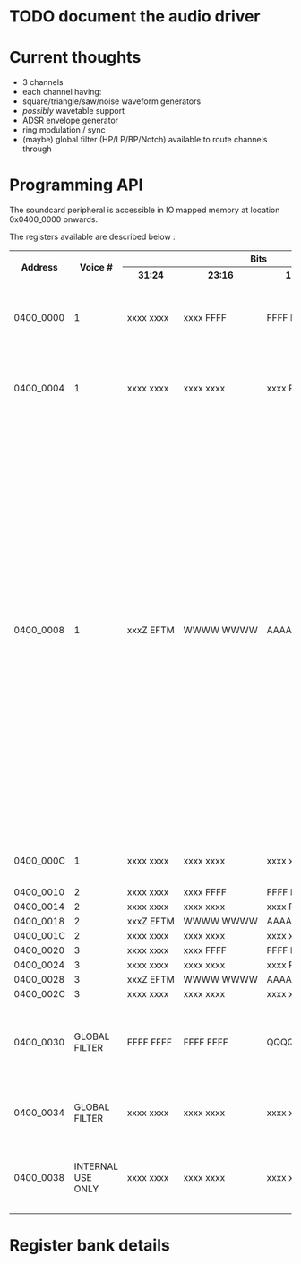 # TODO document the audio driver

# Current thoughts

- 3 channels
- each channel having:
 - square/triangle/saw/noise waveform generators
 - *possibly* wavetable support
 - ADSR envelope generator
 - ring modulation / sync
- (maybe) global filter (HP/LP/BP/Notch) available to route channels through

# Programming API

The soundcard peripheral is accessible in IO mapped memory at location 0x0400_0000 onwards.

The registers available are described below :

<table>
  <tr>
    <th rowspan="2">Address</th>
    <th rowspan="2">Voice #</th>
    <th colspan="4">Bits</th>
    <th rowspan="2">Description</th>
  </tr>
  <tr>
    <th>31:24</th>
    <th>23:16</th>
    <th>15:8</th>
    <th>7:0</th>
  </tr>
  <tr>
    <td>0400_0000</td>
    <td>1</td>
    <td>xxxx&nbsp;xxxx</td>
    <td>xxxx&nbsp;FFFF</td>
    <td>FFFF&nbsp;FFFF</td>
    <td>FFFF&nbsp;FFFF</td>
    <td>F23:0: Voice frequency.<br/> Fout = (Fn * Fclk/16777216) Hz.<br/>Fclk = 1MHz</td>
  </tr>
  <tr>
    <td>0400_0004</td>
    <td>1</td>
    <td>xxxx&nbsp;xxxx</td>
    <td>xxxx&nbsp;xxxx</td>
    <td>xxxx&nbsp;PPPP</td>
    <td>PPPP&nbsp;PPPP</td>
    <td>P11:0: Pulse width register<br/>Used when the pulse/square waveform is enabled.</td>
  </tr>
  <tr>
    <td>0400_0008</td>
    <td>1</td>
    <td>xxxZ&nbsp;EFTM</td>
    <td>WWWW&nbsp;WWWW</td>
    <td>AAAA&nbsp;DDDD</td>
    <td>SSSS&nbsp;RRRR</td>
    <td>
      Z = enable sync with (voice - 1)%3
      <br/>E = enable voice (mix voice into output)
      <br/>F = route voice through filter
      <br/>M = enable ring modulation with (voice-1)%3
      <br/>T = Test (lock oscillator at 0)
      <br/>
      <br/>W7:0 = Waveform select.
      <br/>
      <br/>
      <ul>
        <li>`0000_1000` = noise</li>
        <li>`0000_0100` = square</li>
        <li>`0000_0010` = sawtooth</li>
        <li>`0000_0001` = triangle</li>
      </ul>
      <br/>AAAA = Attack rate (see docs)
      <br/>DDDD = Decay rate
      <br/>SSSS = Sustain volume
      <br/>RRRR = Release rate
    </td>
  </tr>
  <tr>
    <td>0400_000C</td>
    <td>1</td>
    <td>xxxx&nbsp;xxxx</td>
    <td>xxxx&nbsp;xxxx</td>
    <td>xxxx&nbsp;xxxx</td>
    <td>xxxx&nbsp;xxxG</td>
    <td>
      G = oscillator gate
      <br/>1 = trigger note
      <br/>0 = release note
    </td>
  </tr>
  <tr>
    <td>0400_0010</td>
    <td>2</td>
    <td>xxxx&nbsp;xxxx</td>
    <td>xxxx&nbsp;FFFF</td>
    <td>FFFF&nbsp;FFFF</td>
    <td>FFFF&nbsp;FFFF</td>
    <td></td>
  </tr>
  <tr>
    <td>0400_0014</td>
    <td>2</td>
    <td>xxxx&nbsp;xxxx</td>
    <td>xxxx&nbsp;xxxx</td>
    <td>xxxx&nbsp;PPPP</td>
    <td>PPPP&nbsp;PPPP</td>
    <td></td>
  </tr>
  <tr>
    <td>0400_0018</td>
    <td>2</td>
    <td>xxxZ&nbsp;EFTM</td>
    <td>WWWW&nbsp;WWWW</td>
    <td>AAAA&nbsp;DDDD</td>
    <td>SSSS&nbsp;RRRR</td>
    <td>
    </td>
  </tr>
  <tr>
    <td>0400_001C</td>
    <td>2</td>
    <td>xxxx&nbsp;xxxx</td>
    <td>xxxx&nbsp;xxxx</td>
    <td>xxxx&nbsp;xxxx</td>
    <td>xxxx&nbsp;xxxG</td>
    <td>
    </td>
  </tr>
  <tr>
    <td>0400_0020</td>
    <td>3</td>
    <td>xxxx&nbsp;xxxx</td>
    <td>xxxx&nbsp;FFFF</td>
    <td>FFFF&nbsp;FFFF</td>
    <td>FFFF&nbsp;FFFF</td>
    <td></td>
  </tr>
  <tr>
    <td>0400_0024</td>
    <td>3</td>
    <td>xxxx&nbsp;xxxx</td>
    <td>xxxx&nbsp;xxxx</td>
    <td>xxxx&nbsp;PPPP</td>
    <td>PPPP&nbsp;PPPP</td>
    <td></td>
  </tr>
  <tr>
    <td>0400_0028</td>
    <td>3</td>
    <td>xxxZ&nbsp;EFTM</td>
    <td>WWWW&nbsp;WWWW</td>
    <td>AAAA&nbsp;DDDD</td>
    <td>SSSS&nbsp;RRRR</td>
    <td>
    </td>
  </tr>
  <tr>
    <td>0400_002C</td>
    <td>3</td>
    <td>xxxx&nbsp;xxxx</td>
    <td>xxxx&nbsp;xxxx</td>
    <td>xxxx&nbsp;xxxx</td>
    <td>xxxx&nbsp;xxxG</td>
    <td>
    </td>
  </tr>
  <tr>
    <td>0400_0030</td>
    <td>GLOBAL<br/>FILTER</td>
    <td>FFFF&nbsp;FFFF</td>
    <td>FFFF&nbsp;FFFF</td>
    <td>QQQQ&nbsp;QQQQ</td>
    <td>QQQQ&nbsp;QQQQ</td>
    <td>
      F = filter frequency; F = 2 x sin(pi x Fc/44100) * 32768.0;
      <br/>Q = filter Q1;  Q = (1/Q) * 16384
      <br/>
    </td>
  </tr>
  <tr>
    <td>0400_0034</td>
    <td>GLOBAL<br/>FILTER</td>
    <td>xxxx&nbsp;xxxx</td>
    <td>xxxx&nbsp;xxxx</td>
    <td>xxxx&nbsp;xxxx</td>
    <td>xxxx&nbsp;xxTT</td>
    <td>
      T = filter type
      <br/>`0` = Low pass
      <br/>`1` = High pass
      <br/>`2` = Bandpass
      <br/>`3` = Notch pass
    </td>
  </tr>
  <tr>
    <td>0400_0038</td>
    <td>INTERNAL USE ONLY</td>
    <td>xxxx&nbsp;xxxx</td>
    <td>xxxx&nbsp;xxxx</td>
    <td>xxxx&nbsp;xMMM</td>
    <td>xxxx&nbsp;xSSS</td>
    <td>
      M = ring mod output from channel 3,2,1
      <br/>S = sync output from channel 3,2,1
    </td>
  </tr>


</table>


# Register bank details
